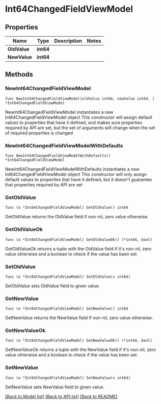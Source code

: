 # Int64ChangedFieldViewModel

## Properties

Name | Type | Description | Notes
------------ | ------------- | ------------- | -------------
**OldValue** | **int64** |  | 
**NewValue** | **int64** |  | 

## Methods

### NewInt64ChangedFieldViewModel

`func NewInt64ChangedFieldViewModel(oldValue int64, newValue int64, ) *Int64ChangedFieldViewModel`

NewInt64ChangedFieldViewModel instantiates a new Int64ChangedFieldViewModel object
This constructor will assign default values to properties that have it defined,
and makes sure properties required by API are set, but the set of arguments
will change when the set of required properties is changed

### NewInt64ChangedFieldViewModelWithDefaults

`func NewInt64ChangedFieldViewModelWithDefaults() *Int64ChangedFieldViewModel`

NewInt64ChangedFieldViewModelWithDefaults instantiates a new Int64ChangedFieldViewModel object
This constructor will only assign default values to properties that have it defined,
but it doesn't guarantee that properties required by API are set

### GetOldValue

`func (o *Int64ChangedFieldViewModel) GetOldValue() int64`

GetOldValue returns the OldValue field if non-nil, zero value otherwise.

### GetOldValueOk

`func (o *Int64ChangedFieldViewModel) GetOldValueOk() (*int64, bool)`

GetOldValueOk returns a tuple with the OldValue field if it's non-nil, zero value otherwise
and a boolean to check if the value has been set.

### SetOldValue

`func (o *Int64ChangedFieldViewModel) SetOldValue(v int64)`

SetOldValue sets OldValue field to given value.


### GetNewValue

`func (o *Int64ChangedFieldViewModel) GetNewValue() int64`

GetNewValue returns the NewValue field if non-nil, zero value otherwise.

### GetNewValueOk

`func (o *Int64ChangedFieldViewModel) GetNewValueOk() (*int64, bool)`

GetNewValueOk returns a tuple with the NewValue field if it's non-nil, zero value otherwise
and a boolean to check if the value has been set.

### SetNewValue

`func (o *Int64ChangedFieldViewModel) SetNewValue(v int64)`

SetNewValue sets NewValue field to given value.



[[Back to Model list]](../README.md#documentation-for-models) [[Back to API list]](../README.md#documentation-for-api-endpoints) [[Back to README]](../README.md)


